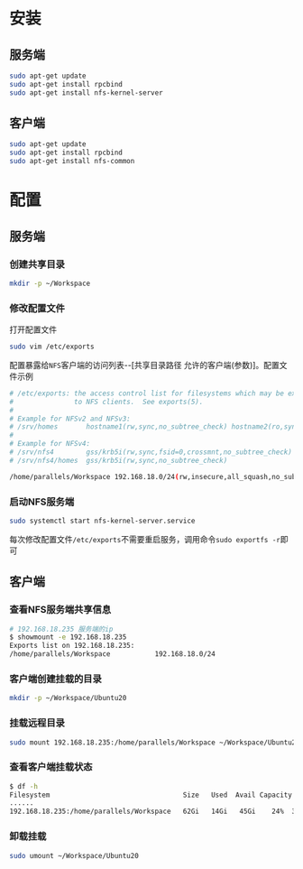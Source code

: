 # 安装
## 服务端
```bash
sudo apt-get update
sudo apt-get install rpcbind
sudo apt-get install nfs-kernel-server
```

## 客户端
```bash
sudo apt-get update
sudo apt-get install rpcbind
sudo apt-get install nfs-common
```

# 配置
## 服务端
### 创建共享目录
```bash
mkdir -p ~/Workspace
```
### 修改配置文件
打开配置文件
```bash
sudo vim /etc/exports
```
配置暴露给`NFS`客户端的访问列表--[共享目录路径  允许的客户端(参数)]。配置文件示例
```bash
# /etc/exports: the access control list for filesystems which may be exported
#               to NFS clients.  See exports(5).
#
# Example for NFSv2 and NFSv3:
# /srv/homes       hostname1(rw,sync,no_subtree_check) hostname2(ro,sync,no_subtree_check)
#
# Example for NFSv4:
# /srv/nfs4        gss/krb5i(rw,sync,fsid=0,crossmnt,no_subtree_check)
# /srv/nfs4/homes  gss/krb5i(rw,sync,no_subtree_check)

/home/parallels/Workspace 192.168.18.0/24(rw,insecure,all_squash,no_subtree_check,anonuid=1000,anongid=1000)
```
### 启动NFS服务端
```bash
sudo systemctl start nfs-kernel-server.service
```
每次修改配置文件`/etc/exports`不需要重启服务，调用命令`sudo exportfs -r`即可

## 客户端
### 查看NFS服务端共享信息
```bash
# 192.168.18.235 服务端的ip
$ showmount -e 192.168.18.235
Exports list on 192.168.18.235:
/home/parallels/Workspace           192.168.18.0/24
```
### 客户端创建挂载的目录
```bash
mkdir -p ~/Workspace/Ubuntu20
```
### 挂载远程目录
```bash
sudo mount 192.168.18.235:/home/parallels/Workspace ~/Workspace/Ubuntu20
```
### 查看客户端挂载状态
```bash
$ df -h
Filesystem                                 Size   Used  Avail Capacity iused      ifree %iused  Mounted
......
192.168.18.235:/home/parallels/Workspace   62Gi   14Gi   45Gi    24%  326861    3834675    8%   /Users/yangliuqing/Workspace/Yangliuqing/Ubuntu20
```
### 卸载挂载
```bash
sudo umount ~/Workspace/Ubuntu20
```

